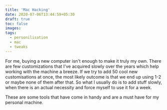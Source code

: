 ```yaml
---
title: 'Mac Hacking'
date: 2020-07-06T13:44:59+05:30
draft: true
toc: false
images:
tags:
  - personilisation
  - mac
  - tweaks
---
```


For me, buying a new computer isn't enough to make it truly my own. There are few customizations that I've acquired slowly over the years which help working with the machine a breeze. If we try to add 50 cool new customisations at once, the most likely outcome is that we end up using 1-2 or maybe none of them after that. So what I usually do is to add stuff slowly, when there is an actual necessity and force myself to use it for a week.

These are some tools that have come in handy and are a must have for my personal machine.
